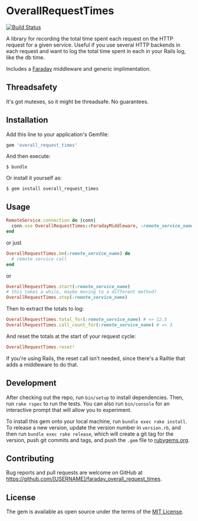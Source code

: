 # OverallRequestTimes

[![Build Status](https://travis-ci.org/dplummer/overall_request_times.svg?branch=master)](https://travis-ci.org/dplummer/overall_request_times)

A library for recording the total time spent each request on the HTTP request
for a given service. Useful if you use several HTTP backends in each request
and want to log the total time spent in each in your Rails log, like the db
time.

Includes a [Faraday](https://github.com/lostisland/faraday) middleware and
generic implimentation.

## Threadsafety

It's got mutexes, so it might be threadsafe. No guarantees.

## Installation

Add this line to your application's Gemfile:

```ruby
gem 'overall_request_times'
```

And then execute:

    $ bundle

Or install it yourself as:

    $ gem install overall_request_times

## Usage

```ruby
RemoteService.connection do |conn|
  conn.use OverallRequestTimes::FaradayMiddleware, :remote_service_name
end
```

or just

```ruby
OverallRequestTimes.bm(:remote_service_name) do
  # remote service call
end
```

or

```ruby
OverallRequestTimes.start(:remote_service_name)
# this takes a while, maybe moving to a different method?
OverallRequestTimes.stop(:remote_service_name)
```

Then to extract the totals to log:

```ruby
OverallRequestTimes.total_for(:remote_service_name) # => 12.5
OverallRequestTimes.call_count_for(:remote_service_name) # => 3
```

And reset the totals at the start of your request cycle:

```ruby
OverallRequestTimes.reset!
```

If you're using Rails, the reset call isn't needed, since there's a Railtie
that adds a middleware to do that.

## Development

After checking out the repo, run `bin/setup` to install dependencies. Then, run
`rake rspec` to run the tests. You can also run `bin/console` for an
interactive prompt that will allow you to experiment.

To install this gem onto your local machine, run `bundle exec rake install`. To
release a new version, update the version number in `version.rb`, and then run
`bundle exec rake release`, which will create a git tag for the version, push
git commits and tags, and push the `.gem` file to
[rubygems.org](https://rubygems.org).

## Contributing

Bug reports and pull requests are welcome on GitHub at
https://github.com/[USERNAME]/faraday_overall_request_times.

## License

The gem is available as open source under the terms of the [MIT
License](http://opensource.org/licenses/MIT).
